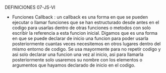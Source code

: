 DEFINICIONES 07-JS-VI

* Funciones Callback : un callback es una forma en que se pueden ejecutar o llamar funciones que se han estructurado desde antes en el codigo para usarlas dentro de otras funciones o metodos con solo escribir la referencia a esta funcion inicial.
Digamos que es una forma en que se puede declarar de inicio una funcion para poder usarla posteriormente cuantas veces necesitemos en otros lugares dentro del mismo entorno de codigo.
Se usa mayormente para no repetir codigo y asi solo declarar una funcion una vez al inicio, asi para llamarla posteriormente solo usaremos su nombre con los elementos o argumentos que hayamos declarado de inicio en el codigo.